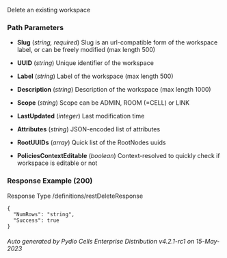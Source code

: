 






 
Delete an existing workspace  


### Path Parameters

 - **Slug** (_string, required_) Slug is an url-compatible form of the workspace label, or can be freely modified (max length 500)

 - **UUID** (_string_) Unique identifier of the workspace

 - **Label** (_string_) Label of the workspace (max length 500)

 - **Description** (_string_) Description of the workspace (max length 1000)

 - **Scope** (_string_) Scope can be ADMIN, ROOM (=CELL) or LINK

 - **LastUpdated** (_integer_) Last modification time

 - **Attributes** (_string_) JSON-encoded list of attributes

 - **RootUUIDs** (_array_) Quick list of the RootNodes uuids

 - **PoliciesContextEditable** (_boolean_) Context-resolved to quickly check if workspace is editable or not




### Response Example (200)
Response Type /definitions/restDeleteResponse

```
{
  "NumRows": "string",
  "Success": true
}
```




###### Auto generated by Pydio Cells Enterprise Distribution v4.2.1-rc1 on 15-May-2023
